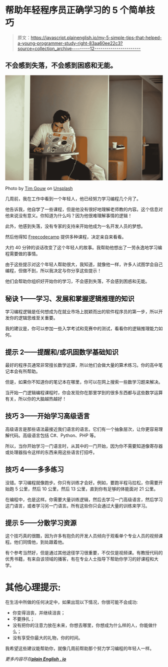 # 帮助年轻程序员正确学习的 5 个简单技巧

> 原文：<https://javascript.plainenglish.io/my-5-simple-tips-that-helped-a-young-programmer-study-right-83aa60ee22c3?source=collection_archive---------12----------------------->

## 不会感到失落，不会感到困惑和无能。

![](img/538132bd2f2599629a7986b590d2825c.png)

Photo by [Tim Gouw](https://unsplash.com/@punttim?utm_source=medium&utm_medium=referral) on [Unsplash](https://unsplash.com?utm_source=medium&utm_medium=referral)

几周前，我在工作中看到一个年轻人，他已经努力学习编程几个月了。

他告诉我，他自学了一些课程，但是他没有很好地理解老师教的内容。这个信息对他来说没有意义。你知道为什么吗？因为他很难理解事情的逻辑！

此外，他感到失落，没有专家的支持来开始他成为一名开发人员的梦想。

然后他得知 [Freecodecamp](https://www.freecodecamp.org/news/tag/online-courses/) 提供多种课程，决定亲自来看看。

大约 40 分钟的谈话改变了这个年轻人的故事。我帮助他想出了一劳永逸地学习编程需要做的事情。

由于这些提示对这个年轻人帮助很大，我知道，就像他一样，许多人试图学会自己编程，但做不到，所以我决定与你分享这些提示！

他们会帮助你组织好开始你的学习，不会感到失落，不会感到困惑和无能。

## **秘诀 1——学习、发展和掌握逻辑推理的知识**

学习编程逻辑是任何想成为在就业市场上脱颖而出的软件程序员的第一步，所以开发你的逻辑思维至关重要。

我的建议是，你可以参加一些入学考试和竞赛中的测试，看看你的逻辑推理能力如何。

## **提示 2——提醒和/或巩固数学基础知识**

最好的程序员通常非常擅长数学运算，所以他们会做大量的算术练习。你的高中笔记本会有所帮助。

但是，如果你不知道你的笔记本在哪里，你可以在网上搜索一些数学习题来解决。

当开始一门逻辑编程课程时，你会发现你在那里学到的很多东西都与这些数学运算有关，所以你的大脑越热越好！

## 技巧 3——开始学习高级语言

高级语言是那些语法最接近我们语言的语言。它们有一个抽象层次，让你更容易理解代码。高级语言包括 C#、Python、PHP 等。

所以，当你开始学习一门语言时，从其中的一门开始，因为你不需要知道像寄存器或处理器指令这样的东西来用这些语言打招呼。

## **技巧 4——多多练习**

没错。学习编程就像跑步。你只有训练才会好。例如，要跑半程马拉松，你需要开始跑 5 公里，然后 10 公里，然后 13 公里，直到你有足够的体能面对 21 公里。

在编程中，也是这样。你需要大量训练逻辑，然后去学习一门高级语言，然后学习这门语言，或者学习另一门语言。所有这些你只会通过大量的训练来学习。

## **提示 5——分散学习资源**

这个技巧真的很酷，因为许多有抱负的开发人员倾向于观看单个专业人员的视频课程。他们同情他，到处跟着他。

有个参考当然好，但是通过其他途径学习很重要，不仅仅是视频课。有教授代码的优秀书籍，有来自该领域的播客，有在专业人士指导下帮助你学习的好课程和大学。

# **其他心理提示:**

在生活中所做的任何决定中，如果出现以下情况，你很可能不会成功:

*   你变得沮丧，并继续沮丧；
*   不要挣扎；
*   没有把你的注意力放在未来，你想去哪里，你想成为什么样的人，你能做什么；
*   没有享受你最大的礼物，你的时间。

我希望这些建议能帮助你，就像几周前帮助那个努力学习编程的年轻人一样。

*更多内容尽在*[***plain English . io***](http://plainenglish.io/)